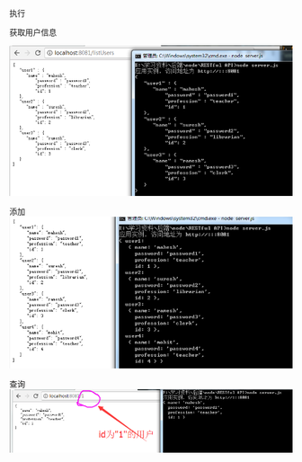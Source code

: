 执行

获取用户信息

<img src="image/list.png">

添加
<img src="image/add.png">


查询
<img src="image/search.png">






